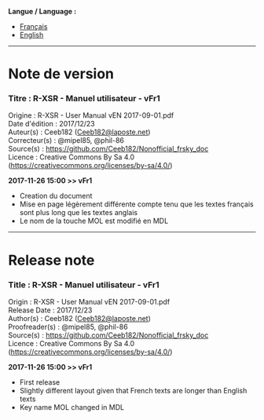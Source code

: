 **Langue / Language :**
- [Français](#FR)
- [English](#EN)

--------------------------------------------------------------------------------------

<a name="FR"></a>
# Note de version

### Titre : R-XSR - Manuel utilisateur - vFr1  
Origine : R-XSR - User Manual vEN 2017-09-01.pdf  
Date d'édition : 2017/12/23  
Auteur(s) : Ceeb182 (Ceeb182@laposte.net)  
Correcteur(s) : @mipel85, @phil-86  
Source(s) : https://github.com/Ceeb182/Nonofficial_frsky_doc  
Licence : Creative Commons By Sa 4.0 (https://creativecommons.org/licenses/by-sa/4.0/)  


**2017-11-26 15:00 >> vFr1**
- Creation du document
- Mise en page légèrement différente compte tenu que les textes français sont plus long que les textes anglais
- Le nom de la touche MOL est modifié en MDL

--------------------------------------------------------------------------------------

<a name="EN"></a>
# Release note

### Title : R-XSR - Manuel utilisateur - vFr1  
Origin : R-XSR - User Manual vEN 2017-09-01.pdf  
Release Date : 2017/12/23  
Author(s) : Ceeb182 (Ceeb182@laposte.net)  
Proofreader(s) : @mipel85, @phil-86  
Source(s) : https://github.com/Ceeb182/Nonofficial_frsky_doc  
Licence : Creative Commons By Sa 4.0 (https://creativecommons.org/licenses/by-sa/4.0/)  


**2017-11-26 15:00 >> vFr1**
- First release
- Slightly different layout given that French texts are longer than English texts
- Key name MOL changed in MDL
